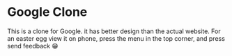 # Google Clone
This is a clone for Google. it has better design than the actual website. For an easter egg view it on phone, press the menu in the top corner, and press send feedback 😁
